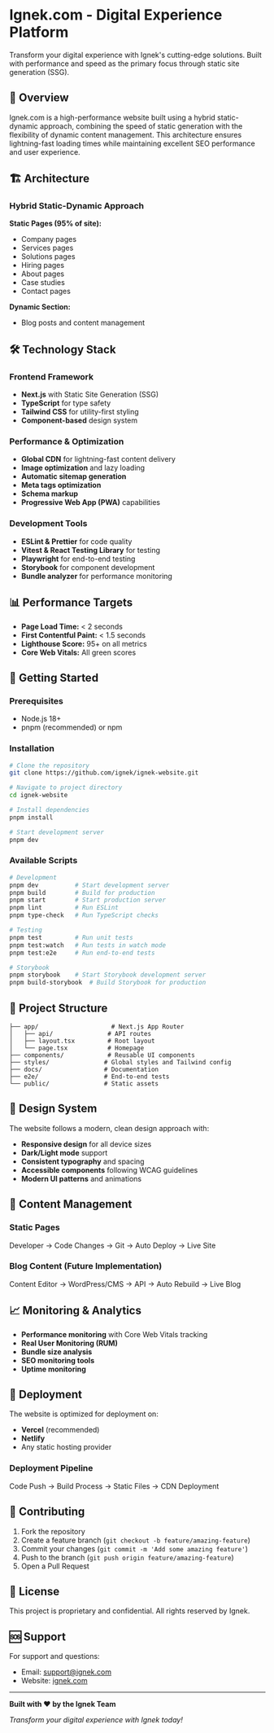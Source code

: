 # Ignek.com - Digital Experience Platform

Transform your digital experience with Ignek's cutting-edge solutions. Built with performance and speed as the primary focus through static site generation (SSG).

## 🚀 Overview

Ignek.com is a high-performance website built using a hybrid static-dynamic approach, combining the speed of static generation with the flexibility of dynamic content management. This architecture ensures lightning-fast loading times while maintaining excellent SEO performance and user experience.

## 🏗️ Architecture

### Hybrid Static-Dynamic Approach

**Static Pages (95% of site):**
- Company pages
- Services pages
- Solutions pages
- Hiring pages
- About pages
- Case studies
- Contact pages

**Dynamic Section:**
- Blog posts and content management

## 🛠️ Technology Stack

### Frontend Framework
- **Next.js** with Static Site Generation (SSG)
- **TypeScript** for type safety
- **Tailwind CSS** for utility-first styling
- **Component-based** design system

### Performance & Optimization
- **Global CDN** for lightning-fast content delivery
- **Image optimization** and lazy loading
- **Automatic sitemap generation**
- **Meta tags optimization**
- **Schema markup**
- **Progressive Web App (PWA)** capabilities

### Development Tools
- **ESLint & Prettier** for code quality
- **Vitest & React Testing Library** for testing
- **Playwright** for end-to-end testing
- **Storybook** for component development
- **Bundle analyzer** for performance monitoring

## 📊 Performance Targets

- **Page Load Time:** < 2 seconds
- **First Contentful Paint:** < 1.5 seconds
- **Lighthouse Score:** 95+ on all metrics
- **Core Web Vitals:** All green scores

## 🚀 Getting Started

### Prerequisites
- Node.js 18+ 
- pnpm (recommended) or npm

### Installation

```bash
# Clone the repository
git clone https://github.com/ignek/ignek-website.git

# Navigate to project directory
cd ignek-website

# Install dependencies
pnpm install

# Start development server
pnpm dev
```

### Available Scripts

```bash
# Development
pnpm dev          # Start development server
pnpm build        # Build for production
pnpm start        # Start production server
pnpm lint         # Run ESLint
pnpm type-check   # Run TypeScript checks

# Testing
pnpm test         # Run unit tests
pnpm test:watch   # Run tests in watch mode
pnpm test:e2e     # Run end-to-end tests

# Storybook
pnpm storybook    # Start Storybook development server
pnpm build-storybook  # Build Storybook for production
```

## 📁 Project Structure

```
├── app/                    # Next.js App Router
│   ├── api/               # API routes
│   ├── layout.tsx         # Root layout
│   └── page.tsx           # Homepage
├── components/            # Reusable UI components
├── styles/               # Global styles and Tailwind config
├── docs/                 # Documentation
├── e2e/                  # End-to-end tests
└── public/               # Static assets
```

## 🎨 Design System

The website follows a modern, clean design approach with:
- **Responsive design** for all device sizes
- **Dark/Light mode** support
- **Consistent typography** and spacing
- **Accessible components** following WCAG guidelines
- **Modern UI patterns** and animations

## 🔧 Content Management

### Static Pages
Developer → Code Changes → Git → Auto Deploy → Live Site

### Blog Content (Future Implementation)
Content Editor → WordPress/CMS → API → Auto Rebuild → Live Blog

## 📈 Monitoring & Analytics

- **Performance monitoring** with Core Web Vitals tracking
- **Real User Monitoring (RUM)**
- **Bundle size analysis**
- **SEO monitoring tools**
- **Uptime monitoring**

## 🚀 Deployment

The website is optimized for deployment on:
- **Vercel** (recommended)
- **Netlify**
- Any static hosting provider

### Deployment Pipeline
Code Push → Build Process → Static Files → CDN Deployment

## 🤝 Contributing

1. Fork the repository
2. Create a feature branch (`git checkout -b feature/amazing-feature`)
3. Commit your changes (`git commit -m 'Add some amazing feature'`)
4. Push to the branch (`git push origin feature/amazing-feature`)
5. Open a Pull Request

## 📝 License

This project is proprietary and confidential. All rights reserved by Ignek.

## 🆘 Support

For support and questions:
- Email: support@ignek.com
- Website: [ignek.com](https://www.ignek.com)

---

**Built with ❤️ by the Ignek Team**

*Transform your digital experience with Ignek today!*